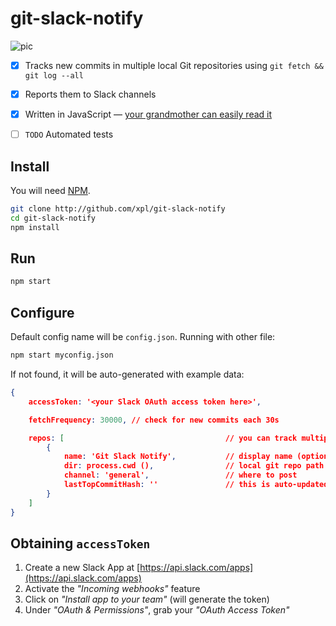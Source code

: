 # git-slack-notify

![pic](https://cdn.jpg.wtf/futurico/a6/39/1495803414-a6396ced47686e423007d19d48c00062.png)

- [x] Tracks new commits in multiple local Git repositories using `git fetch && git log --all`
- [x] Reports them to Slack channels
- [x] Written in JavaScript — [your grandmother can easily read it](https://github.com/xpl/git-slack-notify/blob/master/git-slack-notify.js)

- [ ] `TODO` Automated tests

## Install

You will need [NPM](https://www.npmjs.com/get-npm).

```bash
git clone http://github.com/xpl/git-slack-notify
cd git-slack-notify
npm install
```

## Run

```bash
npm start
```

## Configure

Default config name will be `config.json`. Running with other file:

```bash
npm start myconfig.json
```

If not found, it will be auto-generated with example data:

```json
{
    accessToken: '<your Slack OAuth access token here>',

    fetchFrequency: 30000, // check for new commits each 30s

    repos: [                                    // you can track multiple repositories
        {
            name: 'Git Slack Notify',           // display name (optional, if not set, will be generated from `dir`)
            dir: process.cwd (),                // local git repo path
            channel: 'general',                 // where to post
            lastTopCommitHash: ''               // this is auto-updated when new commits arrive
        }
    ]
}
```

## Obtaining `accessToken`

1. Create a new Slack App at [https://api.slack.com/apps](https://api.slack.com/apps)
2. Activate the _"Incoming webhooks"_ feature
3. Click on _"Install app to your team"_ (will generate the token)
4. Under _"OAuth & Permissions"_, grab your _"OAuth Access Token"_
